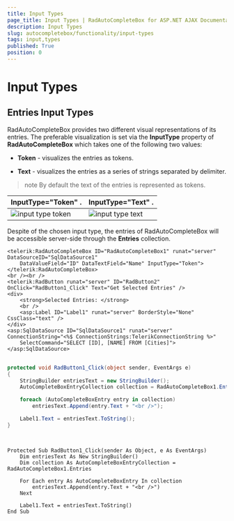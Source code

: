 ```yaml
---
title: Input Types
page_title: Input Types | RadAutoCompleteBox for ASP.NET AJAX Documentation
description: Input Types
slug: autocompletebox/functionality/input-types
tags: input,types
published: True
position: 0
---
```


# Input Types



## Entries Input Types

RadAutoCompleteBox provides two different visual representations of its entries. The preferable visualization is set via the **InputType** property of **RadAutoCompleteBox** which takes one of the following two values:

* **Token** - visualizes the entries as tokens.

* **Text** - visualizes the entries as a series of strings separated by delimiter.

>note By default the text of the entries is represented as tokens.
>



|  **InputType="Token"** . |  **InputType="Text"** . |
| ------ | ------ |
|![input type token](images/input_type_token.png)|![input type text](images/input_type_text.png)|

Despite of the chosen input type, the entries of RadAutoCompleteBox will be accessible server-side through the **Entries** collection.

````ASPNET
<telerik:RadAutoCompleteBox ID="RadAutoCompleteBox1" runat="server" DataSourceID="SqlDataSource1"
	DataValueField="ID" DataTextField="Name" InputType="Token">
</telerik:RadAutoCompleteBox>
<br /><br />
<telerik:RadButton runat="server" ID="RadButton2" OnClick="RadButton1_Click" Text="Get Selected Entries" />
<div>
	<strong>Selected Entries: </strong>
	<br /> 
	<asp:Label ID="Label1" runat="server" BorderStyle="None" CssClass="text" />
</div>
<asp:SqlDataSource ID="SqlDataSource1" runat="server" ConnectionString="<%$ ConnectionStrings:TelerikConnectionString %>"
	SelectCommand="SELECT [ID], [NAME] FROM [Cities]"></asp:SqlDataSource>
````





````C#
	
protected void RadButton1_Click(object sender, EventArgs e)
{
	StringBuilder entriesText = new StringBuilder();
	AutoCompleteBoxEntryCollection collection = RadAutoCompleteBox1.Entries;

	foreach (AutoCompleteBoxEntry entry in collection)
		entriesText.Append(entry.Text + "<br />");

	Label1.Text = entriesText.ToString();
}
	
````
````VB.NET
	
Protected Sub RadButton1_Click(sender As Object, e As EventArgs)
	Dim entriesText As New StringBuilder()
	Dim collection As AutoCompleteBoxEntryCollection = RadAutoCompleteBox1.Entries

	For Each entry As AutoCompleteBoxEntry In collection
		entriesText.Append(entry.Text + "<br />")
	Next

	Label1.Text = entriesText.ToString()
End Sub
	
````

